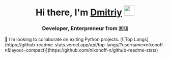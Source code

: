 <h1 align="center">Hi there, I'm <a href="https://nikonoff-n.github.io/Portfolio/" target="_blank">Dmitriy</a> 
<img src="https://github.com/blackcater/blackcater/raw/main/images/Hi.gif" height="32"/></h1>
<h3 align="center">Developer, Enterpreneur from 🇷🇺</h3>
👯 I’m looking to collaborate on exiting Python projects.
<!---Для компактной версии-->
[![Top Langs](https://github-readme-stats.vercel.app/api/top-langs/?username=nikonoff-n&layout=compact)](https://github.com/nikonoff-n/github-readme-stats)
<!--
**Nikonoff-N/Nikonoff-N** is a ✨ _special_ ✨ repository because its `README.md` (this file) appears on your GitHub profile.

Here are some ideas to get you started:

- 🔭 I’m currently working on ...
- 🌱 I’m currently learning ...
- 👯 I’m looking to collaborate on ...
- 🤔 I’m looking for help with ...
- 💬 Ask me about ...
- 📫 How to reach me: ...
- 😄 Pronouns: ...
- ⚡ Fun fact: ...
-->
